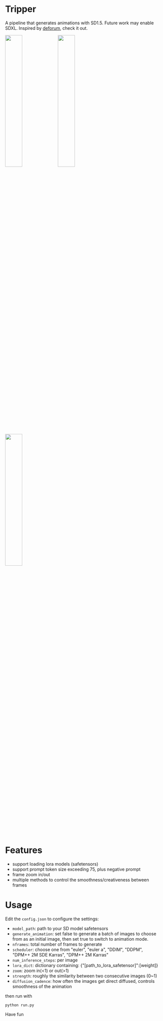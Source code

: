 # Tripper
A pipeline that generates animations with SD1.5. Future work may enable SDXL. Inspired by [deforum](https://deforum.art/), check it out.

<img src = "preview/sample1.gif" width ="33%" /> <img src = "preview/sample2.gif" width ="33%" /> <img src = "preview/sample3.gif" width ="33%" />

# Features
- support loading lora models (safetensors)
- support prompt token size exceeding 75, plus negative prompt
- frame zoom in/out
- multiple methods to control the smoothness/creativeness between frames
# Usage
Edit the `config.json` to configure the settings:
- `model_path`: path to your SD model safetensors
- `generate_animation`: set false to generate a batch of images to choose from as an initial image, then set true to switch to animation mode.
- `nframes`: total number of frames to generate
- `scheduler`: choose one from "euler", "euler a", "DDIM", "DDPM", "DPM++ 2M SDE Karras", "DPM++ 2M Karras"
- `num_inference_steps`: per image
- `lora_dict`: dictionary containing: {"[path_to_lora_safetensor]":[weight]}
- `zoom`: zoom in(<1) or out(>1)
- `strength`: roughly the similarity between two consecutive images (0~1)
- `diffusion_cadence`: how often the images get direct diffused, controls smoothness of the animation

then run with
```
python run.py
```

Have fun
